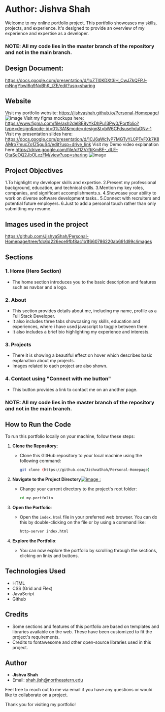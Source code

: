 # Author: Jishva Shah

Welcome to my online portfolio project. This portfolio showcases my skills, projects, and experience. It's designed to provide an overview of my experience and expertise as a developer.

### NOTE: All my code lies in the master branch of the repository and not in the main branch.

## Design Document:
https://docs.google.com/presentation/d/1oZTl0KDXt3iH_CwJZkQFPJ-mNngYbwI6q9NoBhK_tZE/edit?usp=sharing

## Website

Visit my portfolio website: https://jishvashah.github.io/Personal-Homepage/
![image](https://github.com/JishvaShah/Personal-Homepage/assets/77269630/c23cf0c9-a8fc-406a-8f83-56e99bf47827)
Visit my figma mockups here: https://www.figma.com/file/axh2del8E8vYkDhPu13Pw0/Portfolio?type=design&node-id=0%3A1&mode=design&t=bW6CFdsusehduDNv-1
Visit my presentation slides here: https://docs.google.com/presentation/d/1CJ6aWc1yP7MGTvYL0PTyFXk7K8AMro7mucZo1Z5guS4/edit?usp=drive_link
Visit my Demo video explanation here:https://drive.google.com/file/d/1ZVrftiKmBE-_dLE-OtaSeOQ2JbOLezFM/view?usp=sharing
![image](https://github.com/JishvaShah/Personal-Homepage/assets/77269630/1a37431b-80b0-413a-9253-b02d8cc95227)


## Project Objectives

1.To highlight my developer skills and expertise.
2.Present my professional background, education, and technical skills.
3.Mention my key roles, companies, and significant accomplishments.s.
4.Showcase your ability to work on diverse software development tasks..
5.Connect with recruiters and potential future employers.
6.Just to add a personal touch rather than only submitting my resume.

## Images used in the project
https://github.com/JishvaShah/Personal-Homepage/tree/fdc6d226ece9fbf8ac1b1f660786220ab691d99c/images



## Sections

### 1. Home (Hero Section)

- The home section introduces you to the basic description and features such as navbar and a logo.

### 2. About

- This section provides details about me, including my name, profile as a Full Stack Developer.
- It also includes three tabs showcasing my skills, education and experiences, where i have used javascript to toggle between them.
- It also includes a brief bio highlighting my experience and interests.

### 3. Projects

- There it is showing a beautiful effect on hover which describes basic explanation about my projects.
- Images related to each project are also shown.


### 4. Contact using "Connect with me button"

- This button provides a link to contact me on an another page.


### NOTE: All my code lies in the master branch of the repository and not in the main branch. 
## How to Run the Code

To run this portfolio locally on your machine, follow these steps:

1. **Clone the Repository**:

   - Clone this GitHub repository to your local machine using the following command:
     ```bash
     git clone (https://github.com/JishvaShah/Personal-Homepage)
     ```

2. **Navigate to the Project Directory**[![image](https://github.com/JishvaShah/Personal-Homepage/assets/77269630/0ac252e6-c7b6-41a6-82a0-c60819729411)
:](https://github.com/JishvaShah/Personal-Homepage/tree/master)

   - Change your current directory to the project's root folder:
     ```bash
     cd my-portfolio
     ```

3. **Open the Portfolio**:

   - Open the `index.html` file in your preferred web browser. You can do this by double-clicking on the file or by using a command like:
     ```bash
     http-server index.html
     ```

4. **Explore the Portfolio**:
   - You can now explore the portfolio by scrolling through the sections, clicking on links and buttons.

## Technologies Used

- HTML
- CSS (Grid and Flex)
- JavaScript
- Github

## Credits

- Some sections and features of this portfolio are based on templates and libraries available on the web. These have been customized to fit the project's requirements.
- Credits to fontawesome and other open-source libraries used in this project.

## Author

- **Jishva Shah**
- Email: shah.jish@northeastern.edu

Feel free to reach out to me via email if you have any questions or would like to collaborate on a project.

Thank you for visiting my portfolio!
